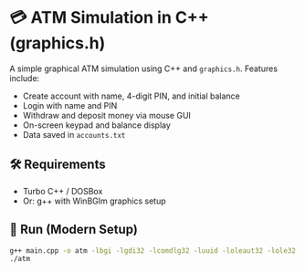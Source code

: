 # 💳 ATM Simulation in C++ (graphics.h)

A simple graphical ATM simulation using C++ and `graphics.h`. Features include:

- Create account with name, 4-digit PIN, and initial balance
- Login with name and PIN
- Withdraw and deposit money via mouse GUI
- On-screen keypad and balance display
- Data saved in `accounts.txt`

## 🛠 Requirements
- Turbo C++ / DOSBox  
- Or: g++ with WinBGIm graphics setup

## 🧪 Run (Modern Setup)
```bash
g++ main.cpp -o atm -lbgi -lgdi32 -lcomdlg32 -luuid -loleaut32 -lole32
./atm
